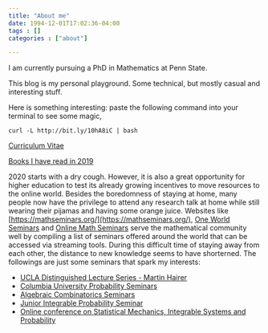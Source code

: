 ```yaml
---
title: "About me"
date: 1994-12-01T17:02:36-04:00
tags : []
categories : ["about"]

---
```

<!--more-->
I am currently pursuing a PhD in Mathematics at Penn State.  

This blog is my personal playground. Some technical, but mostly casual and interesting stuff. 

Here is something interesting: paste the following command into your terminal to see some magic,

```shell
curl -L http://bit.ly/10hA8iC | bash
```

[Curriculum Vitae](/files/CV_HaiLe.pdf)  

[Books I have read in 2019](/posts/books_2019/)  

2020 starts with a dry cough. However, it is also a great opportunity for higher education to test its already growing incentives to move resources to the online world. Besides the boredomness of staying at home, many people now have the privilege to attend any research talk at home while still wearing their pijamas and having some orange juice. Websites like [https://mathseminars.org/](https://mathseminars.org/), [One World Seminars](https://www.wim.uni-mannheim.de/doering/one-world/) and [Online Math Seminars](http://math.mit.edu/~aosun/online_seminars.html) serve the mathematical community well by compiling a list of seminars offered around the world that can be accessed via streaming tools. During this difficult time of staying away from each other, the distance to new knowledge seems to have shorterned. The followings are just some seminars that spark my interests:  

- [UCLA Distinguished Lecture Series - Martin Hairer](https://www.math.ucla.edu/dls)  
- [Columbia University Probability Seminars](https://www.math.columbia.edu/department/probability/seminar/prob_sem_global.html)  
- [Algebraic Combinatorics Seminars](http://dermenjian.com/seminars/)  
- [Junior Integrable Probability Seminar](https://sites.google.com/view/junior-ips)  
- [Online conference on Statistical Mechanics, Integrable Systems and Probability
](http://mtikhonov.com/smisp/)  


